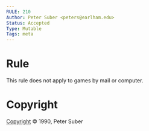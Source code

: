 ```yaml
---
RULE: 210
Author: Peter Suber <peters@earlham.edu>
Status: Accepted
Type: Mutable
Tags: meta
---
```


# Rule

This rule does not apply to games by mail or computer.

# Copyright

[Copyright](http://legacy.earlham.edu/~peters/copyrite.htm) © 1990, Peter Suber
